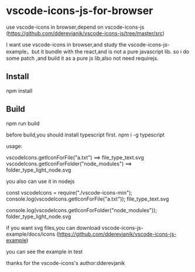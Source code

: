 # vscode-icons-js-for-browser
use vscode-icons in browser,depend on vscode-icons-js
(https://github.com/dderevjanik/vscode-icons-js/tree/master/src)

I want use vscode-icons in browser,and study the vscode-icons-js-example，but it bundle with the react,and is not a pure javascript lib.
so i do some patch ,and build it as a pure js lib,also not need requirejs.


## Install
npm install


## Build
npm run build

before build,you should install typescript first.
npm i -g typescript

usage:
<script src="vscode-icons-min.js"></script>
vscodeIcons.getIconForFile("a.txt")      ==>     file_type_text.svg
vscodeIcons.getIconForFolder("node_modules")   ==> folder_type_light_node.svg

you also can use it in nodejs

const vscodeIcons = require("./vscode-icons-min");
console.log(vscodeIcons.getIconForFile("a.txt"));
file_type_text.svg

console.log(vscodeIcons.getIconForFolder("node_modules"));
folder_type_light_node.svg

if you want svg files,you can download vscode-icons-js-example/docs/icons
(https://github.com/dderevjanik/vscode-icons-js-example)


you can see the example in test 

thanks for the vscode-icons's author:dderevjanik 

